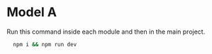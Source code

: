 # Model A
Run this command inside each module and then in the main project.

```sh
  npm i && npm run dev
```